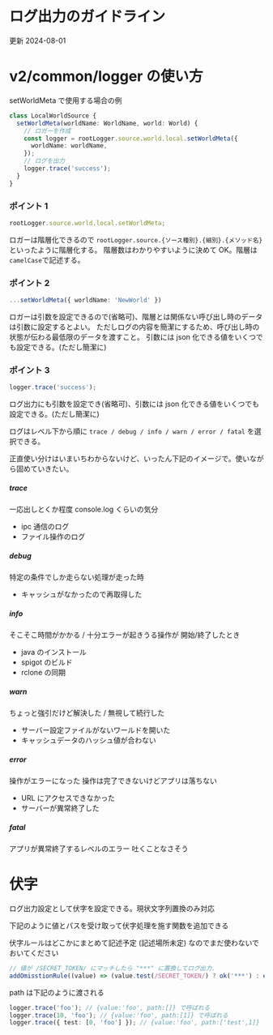 # ログ出力のガイドライン

更新 2024-08-01

# v2/common/logger の使い方

setWorldMeta で使用する場合の例

```ts
class LocalWorldSource {
  setWorldMeta(worldName: WorldName, world: World) {
    // ロガーを作成
    const logger = rootLogger.source.world.local.setWorldMeta({
      worldName: worldName,
    });
    // ログを出力
    logger.trace('success');
  }
}
```

### ポイント 1

```ts
rootLogger.source.world.local.setWorldMeta;
```

ロガーは階層化できるので `rootLogger.source.{ソース種別}.{細別}.{メソッド名}` といったように階層化する。
階層数はわかりやすいように決めて OK。階層は`camelCase`で記述する。

### ポイント 2

```ts
...setWorldMeta({ worldName: 'NewWorld' })
```

ロガーは引数を設定できるので(省略可)、階層とは関係ない呼び出し時のデータは引数に設定するとよい。
ただしログの内容を簡潔にするため、呼び出し時の状態が伝わる最低限のデータを渡すこと。
引数には json 化できる値をいくつでも設定できる。(ただし簡潔に)

### ポイント 3

```ts
logger.trace('success');
```

ログ出力にも引数を設定でき(省略可)、引数には json 化できる値をいくつでも設定できる。(ただし簡潔に)

ログはレベル下から順に `trace / debug / info / warn / error / fatal` を選択できる。

正直使い分けはいまいちわからないけど、いったん下記のイメージで。使いながら固めていきたい。

##### trace

一応出しとくか程度 console.log くらいの気分

- ipc 通信のログ
- ファイル操作のログ

##### debug

特定の条件でしか走らない処理が走った時

- キャッシュがなかったので再取得した

##### info

そこそこ時間がかかる / 十分エラーが起きうる操作が 開始/終了したとき

- java のインストール
- spigot のビルド
- rclone の同期

##### warn

ちょっと強引だけど解決した / 無視して続行した

- サーバー設定ファイルがないワールドを開いた
- キャッシュデータのハッシュ値が合わない

##### error

操作がエラーになった
操作は完了できないけどアプリは落ちない

- URL にアクセスできなかった
- サーバーが異常終了した

##### fatal

アプリが異常終了するレベルのエラー
吐くことなさそう

# 伏字

ログ出力設定として伏字を設定できる。現状文字列置換のみ対応

下記のように値とパスを受け取って伏字処理を施す関数を追加できる

伏字ルールはどこかにまとめて記述予定 (記述場所未定) なのでまだ使わないでおいてください

```ts
// 値が /SECRET_TOKEN/ にマッチしたら "***" に置換してログ出力.
addOmisstionRule((value) => (value.test(/SECRET_TOKEN/) ? ok('***') : err()));
```

path は下記のように渡される

```ts
logger.trace('foo'); // {value:'foo', path:[]} で呼ばれる
logger.trace(10, 'foo'); // {value:'foo', path:[1]} で呼ばれる
logger.trace({ test: [0, 'foo'] }); // {value:'foo', path:['test',1]} で呼ばれる
```
